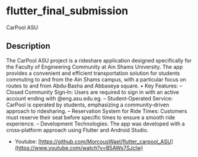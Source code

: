 # flutter_final_submission

CarPool ASU

## Description


The CarPool ASU project is a rideshare application designed specifically for the Faculty of Engineering Community at Ain Shams University. The
app provides a convenient and efficient transportation solution for students commuting to and from the Ain Shams campus, with a particular
focus on routes to and from Abdu‑Basha and Abbaseya square.
• Key Features:
– Closed Community Sign‑In: Users are required to sign in with an active account ending with @eng.asu.edu.eg.
– Student‑Operated Service: CarPool is operated by students, emphasizing a community‑driven approach to ridesharing.
– Reservation System for Ride Times: Customers must reserve their seat before specific times to ensure a smooth ride experience.
– Development Technologies: The app was developed with a cross‑platform approach using Flutter and Android Studio.
- Youtube: [https://github.com/MorcousWael/flutter_carpool_ASU](https://www.youtube.com/watch?v=B5AWs7SJclw)
